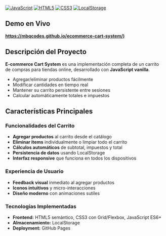[![JavaScript](https://img.shields.io/badge/JavaScript-F7DF1E?style=for-the-badge&logo=javascript&logoColor=black)]()
[![HTML5](https://img.shields.io/badge/HTML5-E34F26?style=for-the-badge&logo=html5&logoColor=white)]()
[![CSS3](https://img.shields.io/badge/CSS3-1572B6?style=for-the-badge&logo=css3&logoColor=white)]()
[![LocalStorage](https://img.shields.io/badge/Data_Layer-LocalStorage-FF6B6B?style=for-the-badge)]()

## Demo en Vivo
**[https://mbqcodes.github.io/ecommerce-cart-system/)](https://mbqcodes.github.io/E-commerce-Cart-System/)**

## Descripción del Proyecto

**E-commerce Cart System** es una implementación completa de un carrito de compras para tiendas online, desarrollado con **JavaScript vanilla**.

- Agregar/eliminar productos fácilmente
- Modificar cantidades en tiempo real
- Mantener su carrito persistente entre sesiones
- Calcular automáticamente totales e impuestos

##  Características Principales

###  **Funcionalidades del Carrito**
-  **Agregar productos** al carrito desde el catálogo
-  **Eliminar items** individualmente o limpiar todo el carrito
-  **Cálculos automáticos** de subtotal, impuestos y total
-  **Persistencia de datos** usando LocalStorage
-  **Interfaz responsive** que funciona en todos los dispositivos

### **Experiencia de Usuario**
-  **Feedback visual** inmediato al agregar productos
-  **Iconos intuitivos** y micro-interacciones
-  **Diseño moderno** con animaciones sutiles

###  **Tecnologías Implementadas**
- **Frontend:** HTML5 semántico, CSS3 con Grid/Flexbox, JavaScript ES6+
- **Almacenamiento:** LocalStorage
- **Deployment:** GitHub Pages
